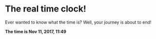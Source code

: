 # The real time clock!

Ever wanted to know what the time is? Well, your journey is about to end!

**The time is Nov 11, 2017, 11:49**